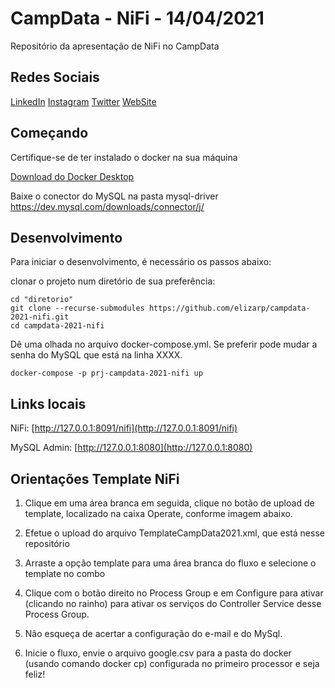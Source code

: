 # CampData - NiFi - 14/04/2021

Repositório da apresentação de NiFi no CampData


## Redes Sociais

[LinkedIn](https://www.linkedin.com/in/eliezerzarpelao/)
[Instagram](https://www.instagram.com/eliezerzarpelao/)
[Twitter](https://twitter.com/eliezerzarpelao)
[WebSite](http://eliezerzarpelao.eti.br/)

## Começando

Certifique-se de ter instalado o docker na sua máquina

[Download do Docker Desktop](https://www.docker.com/get-started)

Baixe o conector do MySQL na pasta mysql-driver
https://dev.mysql.com/downloads/connector/j/

## Desenvolvimento

Para iniciar o desenvolvimento, é necessário os passos abaixo:

clonar o projeto  num diretório de sua preferência:

```shell
cd "diretorio"
git clone --recurse-submodules https://github.com/elizarp/campdata-2021-nifi.git
cd campdata-2021-nifi
```

Dê uma olhada no arquivo docker-compose.yml. Se preferir pode mudar a senha do MySQL que está na linha XXXX.

```shell
docker-compose -p prj-campdata-2021-nifi up
```

## Links locais

NiFi: [http://127.0.0.1:8091/nifi](http://127.0.0.1:8091/nifi)

MySQL Admin: [http://127.0.0.1:8080](http://127.0.0.1:8080)

## Orientações Template NiFi

1. Clique em uma área branca em seguida, clique no botão de upload de template, localizado na caixa Operate, conforme imagem abaixo.

2. Efetue o upload do arquivo TemplateCampData2021.xml, que está nesse repositório

3. Arraste a opção template para uma área branca do fluxo e selecione o template no combo

4. Clique com o botão direito no Process Group e em Configure para ativar (clicando no rainho) para ativar os serviços do Controller Service desse Process Group.

5. Não esqueça de acertar a configuração do e-mail e do MySql.

6. Inicie o fluxo, envie o arquivo google.csv para a pasta do docker (usando comando docker cp) configurada no primeiro processor e seja feliz!
